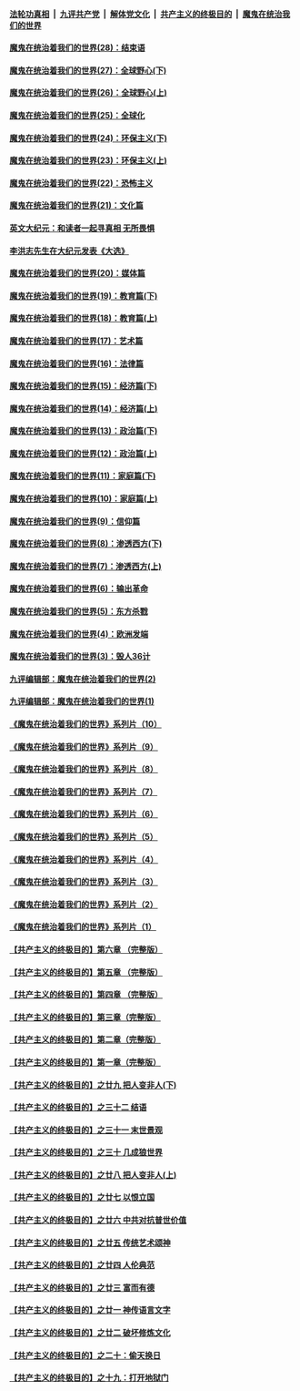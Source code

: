 ####  [法轮功真相](../../../../basic/blob/master/README.md?t=04192331) &nbsp;|&nbsp; [九评共产党](../../../../9ping.md/blob/master/README.md?t=04192331) &nbsp;|&nbsp; [解体党文化](../../../../jtdwh.md/blob/master/README.md?t=04192331)  &nbsp;|&nbsp; [共产主义的终极目的](../../../../gczydzjmd.md/blob/master/README.md?t=04192331) &nbsp;|&nbsp; [魔鬼在统治我们的世界](../../../../mgztzwmdsj.md/blob/master/README.md?t=04192331) 

#### [魔鬼在统治着我们的世界(28)：结束语](../pages/nsc422/n10936246.md?t=04192331) 

#### [魔鬼在统治着我们的世界(27)：全球野心(下)](../pages/nsc422/n10928319.md?t=04192331) 

#### [魔鬼在统治着我们的世界(26)：全球野心(上)](../pages/nsc422/n10900318.md?t=04192331) 

#### [魔鬼在统治着我们的世界(25)：全球化](../pages/nsc422/n10788205.md?t=04192331) 

#### [魔鬼在统治着我们的世界(24)：环保主义(下)](../pages/nsc422/n10695307.md?t=04192331) 

#### [魔鬼在统治着我们的世界(23)：环保主义(上)](../pages/nsc422/n10688613.md?t=04192331) 

#### [魔鬼在统治着我们的世界(22)：恐怖主义](../pages/nsc422/n10614727.md?t=04192331) 

#### [魔鬼在统治着我们的世界(21)：文化篇](../pages/nsc422/n10597706.md?t=04192331) 

#### [英文大纪元：和读者一起寻真相 无所畏惧](../pages/nsc422/n12542027.md?t=04192331) 

#### [李洪志先生在大纪元发表《大选》](../pages/nsc422/n12534746.md?t=04192331) 

#### [魔鬼在统治着我们的世界(20)：媒体篇](../pages/nsc422/n10586579.md?t=04192331) 

#### [魔鬼在统治着我们的世界(19)：教育篇(下)](../pages/nsc422/n10564808.md?t=04192331) 

#### [魔鬼在统治着我们的世界(18)：教育篇(上)](../pages/nsc422/n10526970.md?t=04192331) 

#### [魔鬼在统治着我们的世界(17)：艺术篇](../pages/nsc422/n10499093.md?t=04192331) 

#### [魔鬼在统治着我们的世界(16)：法律篇](../pages/nsc422/n10485969.md?t=04192331) 

#### [魔鬼在统治着我们的世界(15)：经济篇(下)](../pages/nsc422/n10469975.md?t=04192331) 

#### [魔鬼在统治着我们的世界(14)：经济篇(上)](../pages/nsc422/n10457370.md?t=04192331) 

#### [魔鬼在统治着我们的世界(13)：政治篇(下)](../pages/nsc422/n10448270.md?t=04192331) 

#### [魔鬼在统治着我们的世界(12)：政治篇(上)](../pages/nsc422/n10444576.md?t=04192331) 

#### [魔鬼在统治着我们的世界(11)：家庭篇(下)](../pages/nsc422/n10440961.md?t=04192331) 

#### [魔鬼在统治着我们的世界(10)：家庭篇(上)](../pages/nsc422/n10435448.md?t=04192331) 

#### [魔鬼在统治着我们的世界(9)：信仰篇](../pages/nsc422/n10432159.md?t=04192331) 

#### [魔鬼在统治着我们的世界(8)：渗透西方(下)](../pages/nsc422/n10429603.md?t=04192331) 

#### [魔鬼在统治着我们的世界(7)：渗透西方(上)](../pages/nsc422/n10426013.md?t=04192331) 

#### [魔鬼在统治着我们的世界(6)：输出革命](../pages/nsc422/n10421536.md?t=04192331) 

#### [魔鬼在统治着我们的世界(5)：东方杀戮](../pages/nsc422/n10417707.md?t=04192331) 

#### [魔鬼在统治着我们的世界(4)：欧洲发端](../pages/nsc422/n10414890.md?t=04192331) 

#### [魔鬼在统治着我们的世界(3)：毁人36计](../pages/nsc422/n10411583.md?t=04192331) 

#### [九评编辑部：魔鬼在统治着我们的世界(2)](../pages/nsc422/n10410036.md?t=04192331) 

#### [九评编辑部：魔鬼在统治着我们的世界(1)](../pages/nsc422/n10406825.md?t=04192331) 

#### [《魔鬼在统治着我们的世界》系列片（10）](../pages/nsc422/n12292670.md?t=04192331) 

#### [《魔鬼在统治着我们的世界》系列片（9）](../pages/nsc422/n12290859.md?t=04192331) 

#### [《魔鬼在统治着我们的世界》系列片（8）](../pages/nsc422/n12287445.md?t=04192331) 

#### [《魔鬼在统治着我们的世界》系列片（7）](../pages/nsc422/n12283425.md?t=04192331) 

#### [《魔鬼在统治着我们的世界》系列片（6）](../pages/nsc422/n12282314.md?t=04192331) 

#### [《魔鬼在统治着我们的世界》系列片（5）](../pages/nsc422/n12281419.md?t=04192331) 

#### [《魔鬼在统治着我们的世界》系列片（4）](../pages/nsc422/n12274024.md?t=04192331) 

#### [《魔鬼在统治着我们的世界》系列片（3）](../pages/nsc422/n12271322.md?t=04192331) 

#### [《魔鬼在统治着我们的世界》系列片（2）](../pages/nsc422/n12269049.md?t=04192331) 

#### [《魔鬼在统治着我们的世界》系列片（1）](../pages/nsc422/n12267575.md?t=04192331) 

#### [【共产主义的终极目的】第六章 （完整版）](../pages/nsc422/n11428913.md?t=04192331) 

#### [【共产主义的终极目的】第五章 （完整版）](../pages/nsc422/n11428912.md?t=04192331) 

#### [【共产主义的终极目的】第四章 （完整版）](../pages/nsc422/n11428907.md?t=04192331) 

#### [【共产主义的终极目的】第三章（完整版）](../pages/nsc422/n11428848.md?t=04192331) 

#### [【共产主义的终极目的】第二章（完整版）](../pages/nsc422/n11428831.md?t=04192331) 

#### [【共产主义的终极目的】第一章（完整版）](../pages/nsc422/n11417651.md?t=04192331) 

#### [【共产主义的终极目的】之廿九 把人变非人(下)](../pages/nsc422/n11344140.md?t=04192331) 

#### [【共产主义的终极目的】之三十二 结语](../pages/nsc422/n11360535.md?t=04192331) 

#### [【共产主义的终极目的】之三十一 末世景观](../pages/nsc422/n11351129.md?t=04192331) 

#### [【共产主义的终极目的】之三十 几成狼世界](../pages/nsc422/n11348280.md?t=04192331) 

#### [【共产主义的终极目的】之廿八 把人变非人(上)](../pages/nsc422/n11340492.md?t=04192331) 

#### [【共产主义的终极目的】之廿七 以恨立国](../pages/nsc422/n11336944.md?t=04192331) 

#### [【共产主义的终极目的】之廿六 中共对抗普世价值](../pages/nsc422/n11324785.md?t=04192331) 

#### [【共产主义的终极目的】之廿五 传统艺术颂神](../pages/nsc422/n11296396.md?t=04192331) 

#### [【共产主义的终极目的】之廿四 人伦典范](../pages/nsc422/n11296397.md?t=04192331) 

#### [【共产主义的终极目的】之廿三 富而有德](../pages/nsc422/n11283598.md?t=04192331) 

#### [【共产主义的终极目的】之廿一 神传语言文字](../pages/nsc422/n11263265.md?t=04192331) 

#### [【共产主义的终极目的】之廿二 破坏修炼文化](../pages/nsc422/n11245728.md?t=04192331) 

#### [【共产主义的终极目的】之二十：偷天换日](../pages/nsc422/n11238846.md?t=04192331) 

#### [【共产主义的终极目的】之十九：打开地狱门](../pages/nsc422/n11206376.md?t=04192331) 

